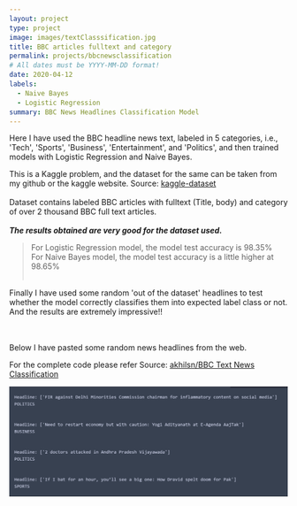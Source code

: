 ```yaml
---
layout: project
type: project
image: images/textClasssification.jpg
title: BBC articles fulltext and category
permalink: projects/bbcnewsclassification
# All dates must be YYYY-MM-DD format!
date: 2020-04-12
labels:
  - Naive Bayes
  - Logistic Regression
summary: BBC News Headlines Classification Model
---
```


Here I have used the BBC headline news text, labeled in 5 categories, i.e., 'Tech', 'Sports', 'Business', 'Entertainment', and 'Politics', and then trained models with Logistic Regression and Naive Bayes.

This is a Kaggle problem, and the dataset for the same can be taken from my github or the kaggle website.
Source: <a href="https://www.kaggle.com/yufengdev/bbc-fulltext-and-category">kaggle-dataset</a>
<br><br>
Dataset contains labeled BBC articles with fulltext (Title, body) and category of over 2 thousand BBC full text articles.
<br><br>
***The results obtained are very good for the dataset used.***<br>
> For Logistic Regression model, the model test accuracy is 98.35%<br>
> For Naive Bayes model, the model test accuracy is a little higher at 98.65%<br><br>

Finally I have used some random 'out of the dataset' headlines to test whether the model correctly classifies them into expected label class or not. And the results are extremely impressive!!

<br><br>Below I have pasted some random news headlines from the web.<br>

For the complete code please refer
Source: <a href="https://github.com/akhilsn/Kaggle-Projects/tree/master/BBC%20Text%20News%20Classification"><i class="large github icon "></i>akhilsn/BBC Text News Classification</a>

<img class="ui medium right floated rounded image" src="../images/BBCTextClass3.png"><br>
